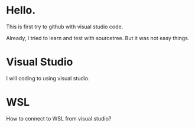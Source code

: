 # Hello.

This is first try to github with visual studio code. 

Already, I tried to learn and test with sourcetree. 
But it was not easy things.

# Visual Studio 
I will coding to using visual studio. 

# WSL  
How to connect to WSL from visual studio? 

